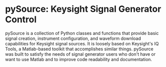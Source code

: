 # pySource: Keysight Signal Generator Control
pySource is a collection of Python classes and functions that provide basic signal creation, instrument configuration, and waveform download capabilities for Keysight signal sources. 
It is loosely based on Keysight's IQ Tools, a Matlab-based toolkit that accomplishes similar things. 
pySource was built to satisfy the needs of signal generator users who don't have or want to use Matlab and to improve code readability and documentation.
